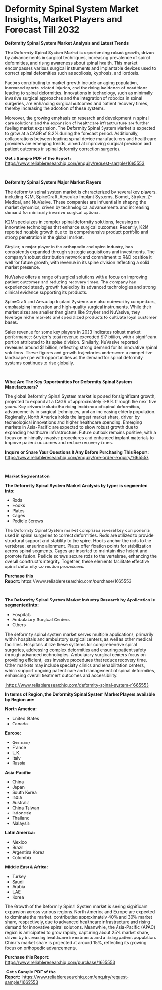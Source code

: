 <p><h1>Deformity Spinal System Market Insights, Market Players and Forecast Till 2032</h1></p><p><strong>Deformity Spinal System Market Analysis and Latest Trends</strong></p>
<p><p>The Deformity Spinal System Market is experiencing robust growth, driven by advancements in surgical techniques, increasing prevalence of spinal deformities, and rising awareness about spinal health. This market encompasses various surgical instruments and implantable devices used to correct spinal deformities such as scoliosis, kyphosis, and lordosis.</p><p>Factors contributing to market growth include an aging population, increased sports-related injuries, and the rising incidence of conditions leading to spinal deformities. Innovations in technology, such as minimally invasive surgical approaches and the integration of robotics in spinal surgeries, are enhancing surgical outcomes and patient recovery times, thereby increasing the adoption of these systems.</p><p>Moreover, the growing emphasis on research and development in spinal care solutions and the expansion of healthcare infrastructure are further fueling market expansion. The Deformity Spinal System Market is expected to grow at a CAGR of 8.2% during the forecast period. Additionally, collaborations between leading spinal device manufacturers and healthcare providers are emerging trends, aimed at improving surgical precision and patient outcomes in spinal deformity correction surgeries.</p></p>
<p><strong>Get a Sample PDF of the Report:&nbsp;</strong> <a href="https://www.reliableresearchiq.com/enquiry/request-sample/1665553?utm_campaign=3132&utm_medium=2&utm_source=Github&utm_content=ia&utm_term=13042025&utm_id=deformity-spinal-system">https://www.reliableresearchiq.com/enquiry/request-sample/1665553</a></p>
<p>&nbsp;</p>
<p><strong>Deformity Spinal System Major Market Players</strong></p>
<p><p>The deformity spinal system market is characterized by several key players, including K2M, SpineCraft, Aesculap Implant Systems, Biomet, Stryker, Z-Medical, and NuVasive. These companies are influential in shaping the market dynamics, driven by technological advancements and increasing demand for minimally invasive surgical options.</p><p>K2M specializes in complex spinal deformity solutions, focusing on innovative technologies that enhance surgical outcomes. Recently, K2M reported notable growth due to its comprehensive product portfolio and strong penetration in the global market.</p><p>Stryker, a major player in the orthopedic and spine industry, has consistently expanded through strategic acquisitions and investments. The company’s robust distribution network and commitment to R&D position it well for future growth, with revenue in its spine division reflecting a solid market presence.</p><p>NuVasive offers a range of surgical solutions with a focus on improving patient outcomes and reducing recovery times. The company has experienced steady growth fueled by its advanced technologies and strong clinical evidence supporting its products.</p><p>SpineCraft and Aesculap Implant Systems are also noteworthy competitors, emphasizing innovation and high-quality surgical instruments. While their market sizes are smaller than giants like Stryker and NuVasive, they leverage niche markets and specialized products to cultivate loyal customer bases.</p><p>Sales revenue for some key players in 2023 indicates robust market performance: Stryker's total revenue exceeded $17 billion, with a significant portion attributed to its spine division. Similarly, NuVasive reported revenues around $1 billion, reflecting strong demand for its innovative spinal solutions. These figures and growth trajectories underscore a competitive landscape ripe with opportunities as the demand for spinal deformity systems continues to rise globally.</p></p>
<p>&nbsp;</p>
<p><strong>What Are The Key Opportunities For Deformity Spinal System Manufacturers?</strong></p>
<p><p>The global Deformity Spinal System market is poised for significant growth, projected to expand at a CAGR of approximately 6-8% through the next five years. Key drivers include the rising incidence of spinal deformities, advancements in surgical techniques, and an increasing elderly population. Regionally, North America holds the largest market share, driven by technological innovations and higher healthcare spending. Emerging markets in Asia-Pacific are expected to show robust growth due to expanding healthcare infrastructure. Future outlook remains positive, with a focus on minimally invasive procedures and enhanced implant materials to improve patient outcomes and reduce recovery times.</p></p>
<p><strong>Inquire or Share Your Questions If Any Before Purchasing This Report:</strong> <a href="https://www.reliableresearchiq.com/enquiry/pre-order-enquiry/1665553?utm_campaign=3132&utm_medium=2&utm_source=Github&utm_content=ia&utm_term=13042025&utm_id=deformity-spinal-system">https://www.reliableresearchiq.com/enquiry/pre-order-enquiry/1665553</a></p>
<p>&nbsp;</p>
<p><strong>Market Segmentation</strong></p>
<p><strong>The Deformity Spinal System Market Analysis by types is segmented into:</strong></p>
<p><ul><li>Rods</li><li>Hooks</li><li>Plates</li><li>Cages</li><li>Pedicle Screws</li></ul></p>
<p><p>The Deformity Spinal System market comprises several key components used in spinal surgeries to correct deformities. Rods are utilized to provide structural support and stability to the spine. Hooks anchor the rods to the vertebrae, ensuring alignment. Plates offer fixation points for stabilization across spinal segments. Cages are inserted to maintain disc height and promote fusion. Pedicle screws secure rods to the vertebrae, enhancing the overall construct's integrity. Together, these elements facilitate effective spinal deformity correction procedures.</p></p>
<p><strong>Purchase this Report:&nbsp;</strong><a href="https://www.reliableresearchiq.com/purchase/1665553?utm_campaign=3132&utm_medium=2&utm_source=Github&utm_content=ia&utm_term=13042025&utm_id=deformity-spinal-system">https://www.reliableresearchiq.com/purchase/1665553</a></p>
<p>&nbsp;</p>
<p><strong>The Deformity Spinal System Market Industry Research by Application is segmented into:</strong></p>
<p><ul><li>Hospitals</li><li>Ambulatory Surgical Centers</li><li>Others</li></ul></p>
<p><p>The deformity spinal system market serves multiple applications, primarily within hospitals and ambulatory surgical centers, as well as other medical facilities. Hospitals utilize these systems for comprehensive spinal surgeries, addressing complex deformities and ensuring patient safety through advanced technologies. Ambulatory surgical centers focus on providing efficient, less invasive procedures that reduce recovery time. Other markets may include specialty clinics and rehabilitation centers, which support ongoing patient care and management of spinal deformities, enhancing overall treatment outcomes and accessibility.</p></p>
<p><a href="https://www.reliableresearchiq.com/deformity-spinal-system-r1665553?utm_campaign=3132&utm_medium=2&utm_source=Github&utm_content=ia&utm_term=13042025&utm_id=deformity-spinal-system">&nbsp;https://www.reliableresearchiq.com/deformity-spinal-system-r1665553</a></p>
<p><strong>In terms of Region, the Deformity Spinal System Market Players available by Region are:</strong></p>
<p>
    <p> <strong> North America: </strong>
        <ul>
            <li>United States</li>
            <li>Canada</li>
        </ul>
        </p> 
    <p> <strong> Europe: </strong>
        <ul>
            <li>Germany</li>
            <li>France</li>
            <li>U.K.</li>
            <li>Italy</li>
            <li>Russia</li>
        </ul>
        </p> 
    <p> <strong> Asia-Pacific: </strong>
        <ul>
            <li>China</li>
            <li>Japan</li>
            <li>South Korea</li>
            <li>India</li>
            <li>Australia</li>
            <li>China Taiwan</li>
            <li>Indonesia</li>
            <li>Thailand</li>
            <li>Malaysia</li>
        </ul>
        </p> 
    <p> <strong> Latin America: </strong>
        <ul>
            <li>Mexico</li>
            <li>Brazil</li>
            <li>Argentina Korea</li>
            <li>Colombia</li>
        </ul>
        </p> 
    <p> <strong> Middle East & Africa: </strong>
        <ul>
            <li>Turkey</li>
            <li>Saudi</li>
            <li>Arabia</li>
            <li>UAE</li>
            <li>Korea</li>
        </ul>
    </p>
    </p>
<p><p>The Growth of the Deformity Spinal System market is seeing significant expansion across various regions. North America and Europe are expected to dominate the market, contributing approximately 40% and 30% market share, respectively, due to advanced healthcare infrastructure and rising demand for innovative spinal solutions. Meanwhile, the Asia-Pacific (APAC) region is anticipated to grow rapidly, capturing about 25% market share, driven by increasing healthcare investments and a rising patient population. China's market share is projected at around 15%, reflecting its growing focus on orthopedic advancements.</p></p>
<p><strong>Purchase this Report: </strong><a href="https://www.reliableresearchiq.com/purchase/1665553?utm_campaign=3132&utm_medium=2&utm_source=Github&utm_content=ia&utm_term=13042025&utm_id=deformity-spinal-system">https://www.reliableresearchiq.com/purchase/1665553</a></p>
<p>&nbsp;<strong>Get a Sample PDF of the Report:&nbsp;&nbsp;</strong><a href="https://www.reliableresearchiq.com/enquiry/request-sample/1665553?utm_campaign=3132&utm_medium=2&utm_source=Github&utm_content=ia&utm_term=13042025&utm_id=deformity-spinal-system">https://www.reliableresearchiq.com/enquiry/request-sample/1665553</a></p>
<p><strong></strong></p>
<p><p></p><p></p><p></p></p>